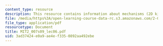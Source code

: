 ```yaml
---
content_type: resource
description: This resource contains information about mechanisms (2D kinematic analysis).
file: /media/https%3A/open-learning-course-data-rc.s3.amazonaws.com/2-007-design-and-manufacturing-i-spring-2009/3ad37424e0a9ae4ef3350892aa492ebe_MIT2_007s09_lec06.pdf
file_type: application/pdf
resourcetype: Document
title: MIT2_007s09_lec06.pdf
uid: 3ad37424-e0a9-ae4e-f335-0892aa492ebe
---
```

